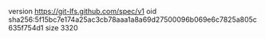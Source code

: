 version https://git-lfs.github.com/spec/v1
oid sha256:5f15bc7e174a25ac3cb78aaa1a8a69d27500096b069e6c7825a805c635f754d1
size 3320
